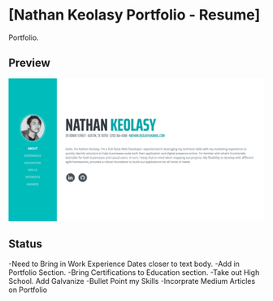 # [Nathan Keolasy Portfolio - Resume]

Portfolio.

## Preview
![Preview](./img/preview.jpg)

## Status

-Need to Bring in Work Experience Dates closer to text body.
-Add in Portfolio Section.
-Bring Certifications to Education section.
-Take out High School. Add Galvanize
-Bullet Point my Skills
-Incorprate Medium Articles on Portfolio


